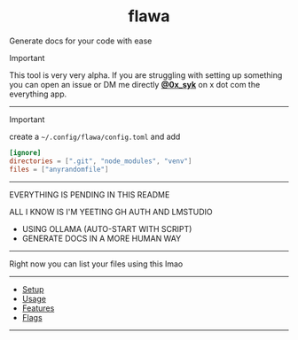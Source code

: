 <h1 align="center">flawa</h1>

Generate docs for your code with ease

> [!IMPORTANT]  
> This tool is very very alpha. If you are struggling with setting up something you can open an issue or DM me directly [**@0x_syk**](https://x.com/0x_syk) on x dot com the everything app.

---

> [!IMPORTANT]
> create a `~/.config/flawa/config.toml` and add 

```toml
[ignore]
directories = [".git", "node_modules", "venv"]
files = ["anyrandomfile"]
```

---

EVERYTHING IS PENDING IN THIS README

ALL I KNOW IS I'M YEETING GH AUTH AND LMSTUDIO

- USING OLLAMA (AUTO-START WITH SCRIPT) 
- GENERATE DOCS IN A MORE HUMAN WAY

---

Right now you can list your files using this lmao

---

- [Setup](#setup)
- [Usage](#usage)
- [Features](#features)
- [Flags](#flags)

---


